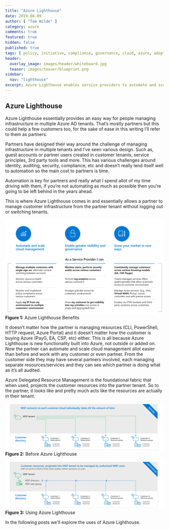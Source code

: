 ```yaml
---
title: "Azure Lighthouse"
date: 2019-08-09
author: [ "Tom Wilde" ]
category: azure
comments: true
featured: true
hidden: false
published: true
tags: [ policy, initiative, compliance, governance, cloud, azure, adoption, framework, lighthouse ]
header:
  overlay_image: images/header/whiteboard.jpg
  teaser: images/teaser/blueprint.png
sidebar:
  nav: "lighthouse"
excerpt: Azure Lighthouse enables service providers to automate and scale
---
```


## Azure Lighthouse

Azure Lighthouse essentially provides an easy way for people managing infrastructure in multiple Azure AD tenants. That’s mostly partners but this could help a few customers too, for the sake of ease in this writing I’ll refer to them as partners.

Partners have designed their way around the challenge of managing infrastructure in multiple tenants and I’ve seen various design. Such as, guest accounts or partner users created in customer tenants, service principles, 3rd party tools and more. This has various challenges around identity, auditing, security, compliance, etc and doesn’t really lend itself well to automation so the main cost to partners is time.



Automation is key for partners and really what I spend allot of my time driving with them, if you’re not automating as much as possible then you’re going to be left behind in the years ahead.

This is where Azure Lighthouse comes in and essentially allows a partner to manage customer infrastructure from the partner tenant without logging out or switching tenants. 

![Lighthouse Benefits](/automation/lighthouse/lighthouse-benefits.png)
**Figure 1:** Azure Lighthouse Benefits

It doesn’t matter how the partner is managing resources (CLI, PowerShell, HTTP request, Azure Portal) and it doesn’t matter how the customer is buying Azure (PayG, EA, CSP, etc) either. This is all because Azure Lighthouse is new functionality built into Azure, not outside or added on. Now the partner can automate and scale cloud management allot easier than before and work with any customer or even partner. From the customer side they may have several partners involved, each managing separate resources/services and they can see which partner is doing what as it’s all audited.

Azure Delegated Resource Management is the foundational fabric that when used, projects the customer resources into the partner tenant. So to the partner, it looks like and pretty much acts like the resources are actually in their tenant.

![Before Lighthouse](/automation/lighthouse/lighthouse-before.png)
**Figure 2:** Before Azure Lighthouse

![Using Lighthouse](/automation/lighthouse/lighthouse-after.png)
**Figure 3:** Using Azure Lighthouse


In the following posts we'll explore the uses of Azure Lighthouse.